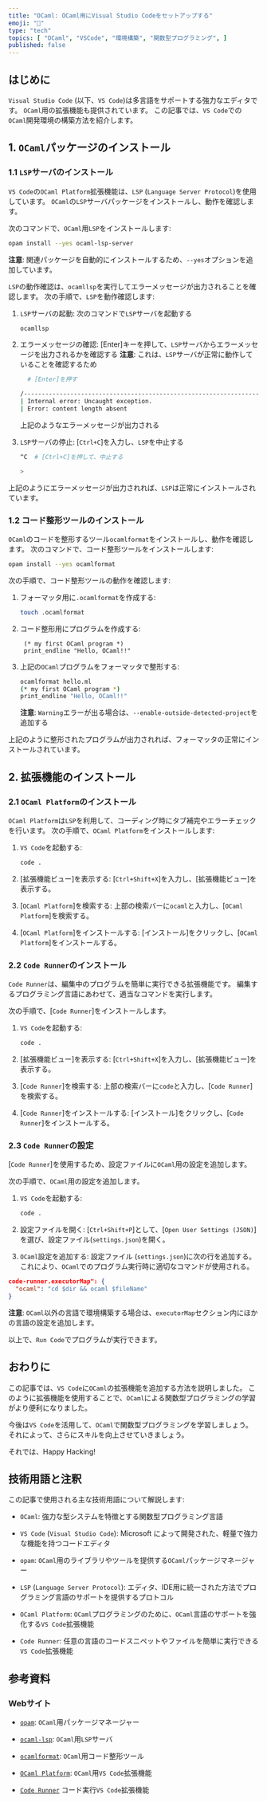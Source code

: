 ```yaml
---
title: "OCaml: OCaml用にVisual Studio Codeをセットアップする"
emoji: "🐪"
type: "tech"
topics: [ "OCaml", "VSCode", "環境構築", "関数型プログラミング", ]
published: false
---
```


## はじめに

`Visual Studio Code` (以下、`VS Code`)は多言語をサポートする強力なエディタです。
`OCaml`用の拡張機能も提供されています。
この記事では、`VS Code`での`OCaml`開発環境の構築方法を紹介します。

## 1. `OCaml`パッケージのインストール

### 1.1 `LSP`サーバのインストール

`VS Code`の`OCaml Platform`拡張機能は、`LSP` (`Language Server Protocol`)を使用しています。
`OCaml`の`LSP`サーバパッケージをインストールし、動作を確認します。

次のコマンドで、`OCaml`用`LSP`をインストールします:

```bash
opam install --yes ocaml-lsp-server

```

**注意**:
関連パッケージを自動的にインストールするため、`--yes`オプションを追加しています。

`LSP`の動作確認は、`ocamllsp`を実行してエラーメッセージが出力されることを確認します。
次の手順で、`LSP`を動作確認します:

1. `LSP`サーバの起動:
    次のコマンドで`LSP`サーバを起動する

    ```bash
    ocamllsp
    ```

2. エラーメッセージの確認:
    \[Enter\]キーを押して、`LSP`サーバからエラーメッセージを出力されるかを確認する
    **注意**:
    これは、`LSP`サーバが正常に動作していることを確認するため

    ```bash
      # [Enter]を押す

    /-----------------------------------------------------------------------
    | Internal error: Uncaught exception.
    | Error: content length absent
    ```

    上記のようなエラーメッセージが出力される

3. `LSP`サーバの停止:
    \[`Ctrl+C`\]を入力し、`LSP`を中止する

    ```bash
    ^C  # [Ctrl+C]を押して、中止する

    >
    ```

上記のようにエラーメッセージが出力されれば、`LSP`は正常にインストールされています。

### 1.2 コード整形ツールのインストール

`OCaml`のコードを整形するツール`ocamlformat`をインストールし、動作を確認します。
次のコマンドで、コード整形ツールをインストールします:

```bash
opam install --yes ocamlformat

```

次の手順で、コード整形ツールの動作を確認します:

1. フォーマッタ用に`.ocamlformat`を作成する:

    ```bash
    touch .ocamlformat
    ```

2. コード整形用にプログラムを作成する:

   ```OCaml: hello.ml
    (* my first OCaml program *)
    print_endline "Hello, OCaml!!"

    ```

3. 上記の`OCaml`プログラムをフォーマッタで整形する:

    ```bash
    ocamlformat hello.ml
    (* my first OCaml program *)
    print_endline "Hello, OCaml!!"

    ```

    **注意**:
    `Warning`エラーが出る場合は、`--enable-outside-detected-project`を追加する

上記のように整形されたプログラムが出力されれば、フォーマッタの正常にインストールされています。

## 2. 拡張機能のインストール

### 2.1 `OCaml Platform`のインストール

`OCaml Platform`は`LSP`を利用して、コーディング時にタブ補完やエラーチェックを行います。
次の手順で、`OCaml Platform`をインストールします:

1. `VS Code`を起動する:

   ```bash
   code .
   ```

2. [拡張機能ビュー]を表示する:
  [`Ctrl+Shift+X`]を入力し、[拡張機能ビュー]を表示する。

3. [`OCaml Platform`]を検索する:
  上部の検索バーに`ocaml`と入力し、[`OCaml Platform`]を検索する。

4. [`OCaml Platform`]をインストールする:
  \[インストール\]をクリックし、[`OCaml Platform`]をインストールする。

### 2.2 `Code Runner`のインストール

`Code Runner`は、編集中のプログラムを簡単に実行できる拡張機能です。
編集するプログラミング言語にあわせて、適当なコマンドを実行します。

次の手順で、[`Code Runner`]をインストールします。

1. `VS Code`を起動する:

   ```bash
   code .
   ```

2. [拡張機能ビュー]を表示する:
  [`Ctrl+Shift+X`]を入力し、[拡張機能ビュー]を表示する。

3. [`Code Runner`]を検索する:
  上部の検索バーに`code`と入力し、[`Code Runner`]を検索する。

4. [`Code Runner`]をインストールする:
  \[インストール\]をクリックし、[`Code Runner`]をインストールする。

### 2.3 `Code Runner`の設定

\[`Code Runner`]を使用するため、設定ファイルに`OCaml`用の設定を追加します。

次の手順で、`OCaml`用の設定を追加します。

1. `VS Code`を起動する:

   ```bash
   code .
   ```

2. 設定ファイルを開く:
  [`Ctrl+Shift+P`]として、\[`Open User Settings (JSON)`]を選び、設定ファイル(`settings.json`)を開く。

3. `OCaml`設定を追加する:
  設定ファイル (`settings.json`)に次の行を追加する。
  これにより、`OCaml`でのプログラム実行時に適切なコマンドが使用される。

  ``` :settings.json
  code-runner.executorMap": {
    "ocaml": "cd $dir && ocaml $fileName"
  }
  ```

  **注意**:
  `OCaml`以外の言語で環境構築する場合は、`executorMap`セクション内にほかの言語の設定を追加します。

以上で、`Run Code`でプログラムが実行できます。

## おわりに

この記事では、`VS Code`に`OCaml`の拡張機能を追加する方法を説明しました。
このように拡張機能を使用することで、`OCaml`による関数型プログラミングの学習がより便利になりました。

今後は`VS Code`を活用して、`OCaml`で関数型プログラミングを学習しましょう。
それによって、さらにスキルを向上させていきましょう。

それでは、Happy Hacking!

## 技術用語と注釈

この記事で使用される主な技術用語について解説します:

- `OCaml`:
  強力な型システムを特徴とする関数型プログラミング言語

- `VS Code` (`Visual Studio Code`):
  Microsoft によって開発された、軽量で強力な機能を持つコードエディタ

- `opam`:
  `OCaml`用のライブラリやツールを提供する`OCaml`パッケージマネージャー

- `LSP` (`Language Server Protocol`):
  エディタ、IDE用に統一された方法でプログラミング言語のサポートを提供するプロトコル

- `OCaml Platform`:
  `OCaml`プログラミングのために、`OCaml`言語のサポートを強化する`VS Code`拡張機能

- `Code Runner`:
  任意の言語のコードスニペットやファイルを簡単に実行できる`VS Code`拡張機能

## 参考資料

### Webサイト

- [`opam`](https://opam.ocaml.org/):
  `OCaml`用パッケージマネージャー

- [`ocaml-lsp`](https://github.com/ocaml/ocaml-lsp):
  `OCaml`用`LSP`サーバ

- [`ocamlformat`](https://github.com/ocaml-ppx/ocamlformat):
  `OCaml`用コード整形ツール

- [`OCaml Platform`](https://github.com/ocamllabs/vscode-ocaml-platform):
  `OCaml`用`VS Code`拡張機能

- [`Code Runner`](https://github.com/formulahendry/vscode-code-runner)
  コード実行`VS Code`拡張機能
